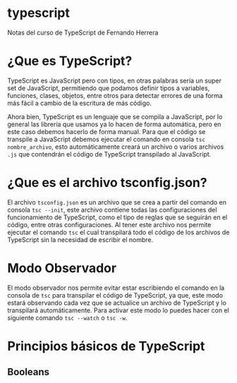 # typescript
Notas del curso de TypeScript de Fernando Herrera

# ¿Que es TypeScript?
TypeScript es JavaScript pero con tipos, en otras palabras sería un super set de JavaScript, permitiendo que podamos definir tipos a variables, funciones, clases, objetos, entre otros para detectar errores de una forma más fácil a cambio de la escritura de más código.

Ahora bien, TypeScript es un lenguaje que se compila a JavaScript, por lo general las librería que usamos ya lo hacen de forma automática, pero en este caso debemos hacerlo de forma manual.
Para que el código se transpile a JavaScript debemos ejecutar el comando en consola `tsc nombre_archivo`, esto automáticamente creará un archivo o varios archivos `.js` que contendrán el código de TypeScript transpilado al JavaScript.

# ¿Que es el archivo tsconfig.json?
El archivo `tsconfig.json` es un archivo que se crea a partir del comando en consola `tsc --init`, este archivo contiene todas las configuraciones del funcionamiento de TypeScript, como el tipo de reglas que se seguirán en el código, entre otras configuraciones.
Al tener este archivo nos permite ejecutar el comando `tsc` el cual transpilará todo el código de los archivos de TypeScript sin la necesidad de escribir el nombre.

# Modo Observador
El modo observador nos permite evitar estar escribiendo el comando en la consola de `tsc` para transpilar el código de TypeScript, ya que, este modo estará observando cada vez que se actualice un archivo de TypeScript y lo transpilará automáticamente. Para activar este modo lo puedes hacer con el siguiente comando `tsc --watch` o `tsc -w`.

# Principios básicos de TypeScript
## Booleans
